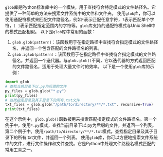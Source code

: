 `glob`库是Python标准库中的一个模块，用于查找符合特定模式的文件路径名。它提供了一种简单的方法来搜索文件系统中的文件和文件夹。
使用`glob`库，你可以使用通配符模式来匹配文件路径名，例如`*`表示匹配任意字符，`?`表示匹配单个字符，`[ ]`表示匹配指定范围内的字符等。`glob`库支持的通配符模式与Unix Shell中的模式匹配相似。
以下是`glob`库中常用的函数：
1. `glob.glob(pattern)`：该函数用于在指定路径中查找符合指定模式的文件路径名，并返回一个包含匹配的文件路径名的列表。
2. `glob.iglob(pattern)`：该函数用于在指定路径中查找符合指定模式的文件路径名，并返回一个迭代器。与`glob.glob()`不同，它以迭代器的方式返回匹配的文件路径名，适用于处理大量文件时的效率。
以下是一个使用`glob`库的示例：
```python
import glob
# 查找当前目录下以.py为后缀的文件
py_files = glob.glob("*.py")
print(py_files)
# 查找指定目录及其子目录下的所有.txt文件
txt_files = glob.glob("/path/to/directory/**/*.txt", recursive=True)
print(txt_files)
```
在这个示例中，`glob.glob()`函数被用来搜索匹配指定模式的文件路径名。第一个例子中，使用`*.py`模式，查找当前目录下以.py为后缀的文件，并返回一个列表。第二个例子中，使用`/path/to/directory/**/*.txt`模式，查找指定目录及其子目录下的所有.txt文件，并返回一个列表。
使用`glob`库，你可以方便地搜索文件系统中的文件，进行文件操作和文件查找。它是Python中处理文件路径名模式匹配的常用工具之一。